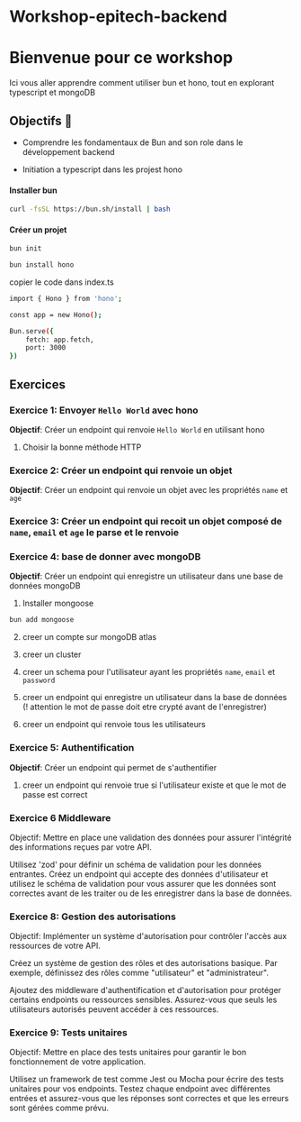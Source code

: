 # Workshop-epitech-backend

# Bienvenue pour ce workshop

Ici vous aller apprendre comment utiliser bun et hono, 
tout en explorant typescript et mongoDB

## Objectifs 🎯

- Comprendre les fondamentaux de Bun and son role dans le développement backend

- Initiation a typescript dans les projest hono

#### Installer bun

```bash
curl -fsSL https://bun.sh/install | bash
```

#### Créer un projet

```bash
bun init
```

```bash
bun install hono
```

copier le code dans index.ts

```bash
import { Hono } from 'hono';

const app = new Hono();

Bun.serve({
    fetch: app.fetch,
    port: 3000
})
```


## Exercices

### Exercice 1: Envoyer `Hello World` avec hono
**Objectif**: Créer un endpoint qui renvoie `Hello World` en utilisant hono
1. Choisir la bonne méthode HTTP

### Exercice 2: Créer un endpoint qui renvoie un objet
**Objectif**: Créer un endpoint qui renvoie un objet avec les propriétés `name` et `age`

### Exercice 3: Créer un endpoint qui recoit un objet composé de `name`, `email` et `age` le parse et le renvoie



### Exercice 4: base de donner avec mongoDB

**Objectif**: Créer un endpoint qui enregistre un utilisateur dans une base de données mongoDB

1. Installer mongoose

```bash
bun add mongoose
```

2. creer un compte sur mongoDB atlas

3. creer un cluster

4. creer un schema pour l'utilisateur ayant les propriétés `name`, `email` et `password`

5. creer un endpoint qui enregistre un utilisateur dans la base de données (! attention le mot de passe doit etre crypté avant de l'enregistrer)

6. creer un endpoint qui renvoie tous les utilisateurs

### Exercice 5: Authentification

**Objectif**: Créer un endpoint qui permet de s'authentifier

1. creer un endpoint qui renvoie true si l'utilisateur existe et que le mot de passe est correct

### Exercice 6 Middleware
Objectif: Mettre en place une validation des données pour assurer l'intégrité des informations reçues par votre API.

Utilisez 'zod' pour définir un schéma de validation pour les données entrantes.
Créez un endpoint qui accepte des données d'utilisateur et utilisez le schéma de validation pour vous assurer que les données sont correctes avant de les traiter ou de les enregistrer dans la base de données.

### Exercice 8: Gestion des autorisations
Objectif: Implémenter un système d'autorisation pour contrôler l'accès aux ressources de votre API.

Créez un système de gestion des rôles et des autorisations basique. Par exemple, définissez des rôles comme "utilisateur" et "administrateur".

Ajoutez des middleware d'authentification et d'autorisation pour protéger certains endpoints ou ressources sensibles. Assurez-vous que seuls les utilisateurs autorisés peuvent accéder à ces ressources.

### Exercice 9: Tests unitaires
Objectif: Mettre en place des tests unitaires pour garantir le bon fonctionnement de votre application.

Utilisez un framework de test comme Jest ou Mocha pour écrire des tests unitaires pour vos endpoints.
Testez chaque endpoint avec différentes entrées et assurez-vous que les réponses sont correctes et que les erreurs sont gérées comme prévu.
